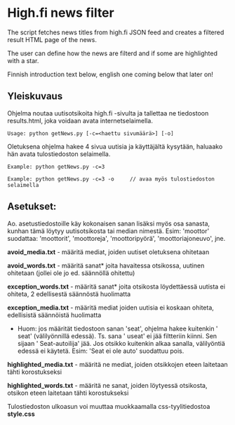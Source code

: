 # High.fi news filter

The script fetches news titles from high.fi JSON feed and creates a filtered result HTML page of the news.

The user can define how the news are filterd and if some are highlighted with a star.

Finnish introduction text below, english one coming below that later on!


## Yleiskuvaus

Ohjelma noutaa uutisotsikoita high.fi -sivulta ja tallettaa ne tiedostoon results.html, joka voidaan avata internetselaimella.

```
Usage: python getNews.py [-c=<haettu sivumäärä>] [-o]
```

Oletuksena ohjelma hakee 4 sivua uutisia ja käyttäjältä kysytään, haluaako hän avata tulostiedoston selaimella.

```
Example: python getNews.py -c=3

Example: python getNews.py -c=3 -o     // avaa myös tulostiedoston selaimella
```




Asetukset:
--------------

Ao. asetustiedostoille käy kokonaisen sanan lisäksi myös osa sanasta, kunhan tämä löytyy uutisotsikosta tai median nimestä.
Esim: 'moottor' suodattaa: 'moottorit', 'moottoreja', 'moottoripyörä', 'moottoriajoneuvo', jne.


**avoid_media.txt** - määritä mediat, joiden uutiset oletuksena ohitetaan

**avoid_words.txt** - määritä sanat* joita havaitessa otsikossa, uutinen ohitetaan (jollei ole jo ed. säännöllä ohitettu)

**exception_words.txt** - määritä sanat* joita otsikosta löydettäessä uutista ei ohiteta, 2 edellisestä säännöstä huolimatta

**exception_media.txt** - määritä mediat joiden uutisia ei koskaan ohiteta, edellisistä säännöistä huolimatta

* Huom: jos määrität tiedostoon sanan 'seat', ohjelma hakee kuitenkin ' seat' (välilyönnillä edessä). 
Ts. sana ' useat' ei jää filtteriin kiinni. Sen sijaan ' Seat-autoilija' jää. 
Jos otsikko kuitenkin alkaa sanalla, välilyöntiä edessä ei käytetä. Esim: 'Seat ei ole auto' suodattuu pois.


**highlighted_media.txt** - määritä ne mediat, joiden otsikkojen eteen laitetaan tähti korostukseksi

**highlighted_words.txt** - määritä ne sanat, joiden löytyessä otsikosta, otsikon eteen laitetaan tähti korostukseksi



Tulostiedoston ulkoasun voi muuttaa muokkaamalla css-tyylitiedostoa **style.css**
